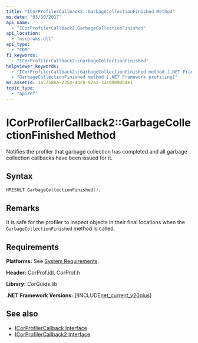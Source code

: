 ```yaml
---
title: "ICorProfilerCallback2::GarbageCollectionFinished Method"
ms.date: "03/30/2017"
api_name: 
  - "ICorProfilerCallback2.GarbageCollectionFinished"
api_location: 
  - "mscorwks.dll"
api_type: 
  - "COM"
f1_keywords: 
  - "ICorProfilerCallback2::GarbageCollectionFinished"
helpviewer_keywords: 
  - "ICorProfilerCallback2::GarbageCollectionFinished method [.NET Framework profiling]"
  - "GarbageCollectionFinished method [.NET Framework profiling]"
ms.assetid: 1a5758ea-2354-43c0-92a3-32c9909d64e1
topic_type: 
  - "apiref"
---
```

# ICorProfilerCallback2::GarbageCollectionFinished Method
Notifies the profiler that garbage collection has completed and all garbage collection callbacks have been issued for it.  
  
## Syntax  
  
```cpp  
HRESULT GarbageCollectionFinished();  
```  
  
## Remarks  
 It is safe for the profiler to inspect objects in their final locations when the `GarbageCollectionFinished` method is called.  
  
## Requirements  
 **Platforms:** See [System Requirements](../../../../docs/framework/get-started/system-requirements.md).  
  
 **Header:** CorProf.idl, CorProf.h  
  
 **Library:** CorGuids.lib  
  
 **.NET Framework Versions:** [!INCLUDE[net_current_v20plus](../../../../includes/net-current-v20plus-md.md)]  
  
## See also

- [ICorProfilerCallback Interface](../../../../docs/framework/unmanaged-api/profiling/icorprofilercallback-interface.md)
- [ICorProfilerCallback2 Interface](../../../../docs/framework/unmanaged-api/profiling/icorprofilercallback2-interface.md)
